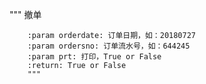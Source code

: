  """
        撤单

        :param orderdate: 订单日期，如：20180727
        :param ordersno: 订单流水号，如：644245
        :param prt: 打印，True or False
        :return: True or False
        """
